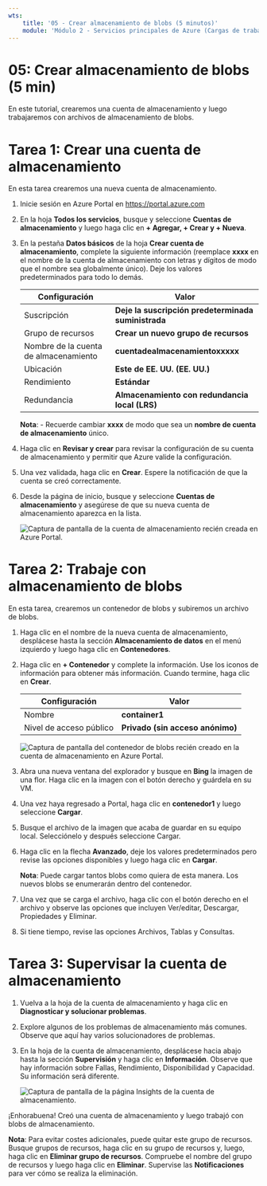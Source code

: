 ```yaml
---
wts:
    title: '05 - Crear almacenamiento de blobs (5 minutos)'
    module: 'Módulo 2 - Servicios principales de Azure (Cargas de trabajo)'
---
```

# 05: Crear almacenamiento de blobs (5 min)

En este tutorial, crearemos una cuenta de almacenamiento y luego trabajaremos con archivos de almacenamiento de blobs.

# Tarea 1: Crear una cuenta de almacenamiento 

En esta tarea crearemos una nueva cuenta de almacenamiento. 

1. Inicie sesión en Azure Portal en <a href="https://portal.azure.com" target="_blank"><span style="color: #0066cc;" color="#0066cc">https://portal.azure.com</span></a>

2. En la hoja **Todos los servicios**, busque y seleccione **Cuentas de almacenamiento** y luego haga clic en **+ Agregar, + Crear y + Nueva**. 

3. En la pestaña **Datos básicos** de la hoja **Crear cuenta de almacenamiento**, complete la siguiente información (reemplace **xxxx** en el nombre de la cuenta de almacenamiento con letras y dígitos de modo que el nombre sea globalmente único). Deje los valores predeterminados para todo lo demás.

    | Configuración | Valor | 
    | --- | --- |
    | Suscripción | **Deje la suscripción predeterminada suministrada** |
    | Grupo de recursos | **Crear un nuevo grupo de recursos** |
    | Nombre de la cuenta de almacenamiento | **cuentadealmacenamientoxxxxx** |
    | Ubicación | **Este de EE. UU. (EE. UU.)**  |
    | Rendimiento | **Estándar** |
    | Redundancia | **Almacenamiento con redundancia local (LRS)** |
    
    **Nota**: -  Recuerde cambiar **xxxx** de modo que sea un **nombre de cuenta de almacenamiento** único.

5. Haga clic en **Revisar y crear** para revisar la configuración de su cuenta de almacenamiento y permitir que Azure valide la configuración. 

6. Una vez validada, haga clic en **Crear**. Espere la notificación de que la cuenta se creó correctamente. 

7. Desde la página de inicio, busque y seleccione **Cuentas de almacenamiento** y asegúrese de que su nueva cuenta de almacenamiento aparezca en la lista.

    ![Captura de pantalla de la cuenta de almacenamiento recién creada en Azure Portal.](../images/0401.png)

# Tarea 2: Trabaje con almacenamiento de blobs

En esta tarea, crearemos un contenedor de blobs y subiremos un archivo de blobs. 

1. Haga clic en el nombre de la nueva cuenta de almacenamiento, desplácese hasta la sección **Almacenamiento de datos** en el menú izquierdo y luego haga clic en **Contenedores**.

2. Haga clic en **+ Contenedor** y complete la información. Use los iconos de información para obtener más información. Cuando termine, haga clic en **Crear**.


    | Configuración | Valor |
    | --- | --- |
    | Nombre | **container1**  |
    | Nivel de acceso público| **Privado (sin acceso anónimo)** |
  

    ![Captura de pantalla del contenedor de blobs recién creado en la cuenta de almacenamiento en Azure Portal.](../images/0402.png)

4. Abra una nueva ventana del explorador y busque en **Bing** la imagen de una flor. Haga clic en la imagen con el botón derecho y guárdela en su VM. 

6. Una vez haya regresado a Portal, haga clic en **contenedor1** y luego seleccione **Cargar**.

5. Busque el archivo de la imagen que acaba de guardar en su equipo local. Selecciónelo y después seleccione Cargar.

   
6. Haga clic en la flecha **Avanzado**, deje los valores predeterminados pero revise las opciones disponibles y luego haga clic en **Cargar**.

    **Nota**: Puede cargar tantos blobs como quiera de esta manera. Los nuevos blobs se enumerarán dentro del contenedor.

7. Una vez que se carga el archivo, haga clic con el botón derecho en el archivo y observe las opciones que incluyen Ver/editar, Descargar, Propiedades y Eliminar. 

8. Si tiene tiempo, revise las opciones Archivos, Tablas y Consultas.

# Tarea 3: Supervisar la cuenta de almacenamiento

1. Vuelva a la hoja de la cuenta de almacenamiento y haga clic en **Diagnosticar y solucionar problemas**. 

2. Explore algunos de los problemas de almacenamiento más comunes. Observe que aquí hay varios solucionadores de problemas.

3. En la hoja de la cuenta de almacenamiento, desplácese hacia abajo hasta la sección **Supervisión** y haga clic en **Información**. Observe que hay información sobre Fallas, Rendimiento, Disponibilidad y Capacidad. Su información será diferente.

    ![Captura de pantalla de la página Insights de la cuenta de almacenamiento.](../images/0403.png)

¡Enhorabuena! Creó una cuenta de almacenamiento y luego trabajó con blobs de almacenamiento.

**Nota**: Para evitar costes adicionales, puede quitar este grupo de recursos. Busque grupos de recursos, haga clic en su grupo de recursos y, luego, haga clic en **Eliminar grupo de recursos**. Compruebe el nombre del grupo de recursos y luego haga clic en **Eliminar**. Supervise las **Notificaciones** para ver cómo se realiza la eliminación.
